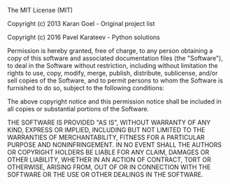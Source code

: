 The MIT License (MIT)

Copyright (c) 2013 Karan Goel - Original project list

Copyright (c) 2016 Pavel Karateev - Python solutions
 
Permission is hereby granted, free of charge, to any person
obtaining a copy of this software and associated documentation
files (the "Software"), to deal in the Software without restriction,
including without limitation the rights to use, copy, modify,
merge, publish, distribute, sublicense, and/or sell copies of the
Software, and to permit persons to whom the Software is furnished
to do so, subject to the following conditions:
 
The above copyright notice and this permission notice shall be
included in all copies or substantial portions of the Software.
 
THE SOFTWARE IS PROVIDED "AS IS", WITHOUT WARRANTY OF ANY KIND,
EXPRESS OR IMPLIED, INCLUDING BUT NOT LIMITED TO THE WARRANTIES
OF MERCHANTABILITY, FITNESS FOR A PARTICULAR PURPOSE AND
NONINFRINGEMENT. IN NO EVENT SHALL THE AUTHORS OR COPYRIGHT HOLDERS
BE LIABLE FOR ANY CLAIM, DAMAGES OR OTHER LIABILITY, WHETHER IN AN
ACTION OF CONTRACT, TORT OR OTHERWISE, ARISING FROM, OUT OF OR IN
CONNECTION WITH THE SOFTWARE OR THE USE OR OTHER DEALINGS IN THE
SOFTWARE.

